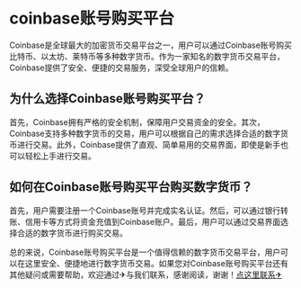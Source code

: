 # coinbase账号购买平台

Coinbase是全球最大的加密货币交易平台之一，用户可以通过Coinbase账号购买比特币、以太坊、莱特币等多种数字货币。作为一家知名的数字货币交易平台，Coinbase提供了安全、便捷的交易服务，深受全球用户的信赖。

## 为什么选择Coinbase账号购买平台？

首先，Coinbase拥有严格的安全机制，保障用户交易资金的安全。其次，Coinbase支持多种数字货币的交易，用户可以根据自己的需求选择合适的数字货币进行交易。此外，Coinbase提供了直观、简单易用的交易界面，即使是新手也可以轻松上手进行交易。

## 如何在Coinbase账号购买平台购买数字货币？

首先，用户需要注册一个Coinbase账号并完成实名认证。然后，可以通过银行转账、信用卡等方式将资金充值到Coinbase账户。最后，用户可以通过交易界面选择合适的数字货币进行购买交易。

总的来说，Coinbase账号购买平台是一个值得信赖的数字货币交易平台，用户可以在这里安全、便捷地进行数字货币交易。如果您对Coinbase账号购买平台还有其他疑问或需要帮助，欢迎通过✈与我们联系，感谢阅读，谢谢！[点这里联系✈](https://www.k02.cc)